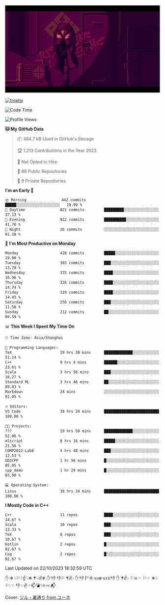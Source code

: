 ![](imgs/main.png)

[![trophy](https://github-profile-trophy.vercel.app/?username=NeilKleistGao&theme=dracula)](https://github.com/ryo-ma/github-profile-trophy)

<!--START_SECTION:waka-->
![Code Time](http://img.shields.io/badge/Code%20Time-277%20hrs%2058%20mins-blue)

![Profile Views](http://img.shields.io/badge/Profile%20Views-0-blue)

**🐱 My GitHub Data** 

> 📦 484.7 kB Used in GitHub's Storage 
 > 
> 🏆 1,213 Contributions in the Year 2023
 > 
> 🚫 Not Opted to Hire
 > 
> 📜 88 Public Repositories 
 > 
> 🔑 9 Private Repositories 
 > 
**I'm an Early 🐤** 

```text
🌞 Morning                442 commits         █████░░░░░░░░░░░░░░░░░░░░   19.99 % 
🌆 Daytime                821 commits         █████████░░░░░░░░░░░░░░░░   37.13 % 
🌃 Evening                922 commits         ██████████░░░░░░░░░░░░░░░   41.70 % 
🌙 Night                  26 commits          ░░░░░░░░░░░░░░░░░░░░░░░░░   01.18 % 
```
📅 **I'm Most Productive on Monday** 

```text
Monday                   420 commits         █████░░░░░░░░░░░░░░░░░░░░   19.00 % 
Tuesday                  303 commits         ███░░░░░░░░░░░░░░░░░░░░░░   13.70 % 
Wednesday                375 commits         ████░░░░░░░░░░░░░░░░░░░░░   16.96 % 
Thursday                 326 commits         ████░░░░░░░░░░░░░░░░░░░░░   14.74 % 
Friday                   319 commits         ████░░░░░░░░░░░░░░░░░░░░░   14.43 % 
Saturday                 256 commits         ███░░░░░░░░░░░░░░░░░░░░░░   11.58 % 
Sunday                   212 commits         ██░░░░░░░░░░░░░░░░░░░░░░░   09.59 % 
```


📊 **This Week I Spent My Time On** 

```text
🕑︎ Time Zone: Asia/Shanghai

💬 Programming Languages: 
TeX                      19 hrs 38 mins      █████████████░░░░░░░░░░░░   51.14 % 
C++                      9 hrs 4 mins        ██████░░░░░░░░░░░░░░░░░░░   23.61 % 
Scala                    3 hrs 56 mins       ███░░░░░░░░░░░░░░░░░░░░░░   10.27 % 
Standard ML              3 hrs 46 mins       ██░░░░░░░░░░░░░░░░░░░░░░░   09.83 % 
Markdown                 24 mins             ░░░░░░░░░░░░░░░░░░░░░░░░░   01.05 % 

🔥 Editors: 
VS Code                  38 hrs 24 mins      █████████████████████████   100.00 % 

🐱‍💻 Projects: 
???                      19 hrs 59 mins      █████████████░░░░░░░░░░░░   52.06 % 
mlscript                 8 hrs 16 mins       █████░░░░░░░░░░░░░░░░░░░░   21.56 % 
COMP2012-Lab8            4 hrs 48 mins       ███░░░░░░░░░░░░░░░░░░░░░░   12.53 % 
GD2CPP                   1 hr 56 mins        █░░░░░░░░░░░░░░░░░░░░░░░░   05.05 % 
cpp_demo                 1 hr 29 mins        █░░░░░░░░░░░░░░░░░░░░░░░░   03.90 % 

💻 Operating System: 
Linux                    38 hrs 24 mins      █████████████████████████   100.00 % 
```

**I Mostly Code in C++** 

```text
C++                      11 repos            ████░░░░░░░░░░░░░░░░░░░░░   14.67 % 
Scala                    10 repos            ███░░░░░░░░░░░░░░░░░░░░░░   13.33 % 
TeX                      8 repos             ███░░░░░░░░░░░░░░░░░░░░░░   10.67 % 
Kotlin                   2 repos             █░░░░░░░░░░░░░░░░░░░░░░░░   02.67 % 
Coq                      2 repos             █░░░░░░░░░░░░░░░░░░░░░░░░   02.67 % 
```




 Last Updated on 22/10/2023 18:32:59 UTC
<!--END_SECTION:waka-->

✋ ❄☟⚐🕆☝☟❄ 🕈☟✌❄ ✋🕯👎 👎⚐ 🕈✌💧 ✋🕯👎 🏱☼☜❄☜☠👎 ✋ 🕈✌💧 ⚐☠☜ ⚐☞ ❄☟⚐💧☜ 👎☜✌☞📫💣🕆❄☜💧📬

Cover: [ジル・裏通り from ユーネ](https://www.pixiv.net/artworks/62127066)
